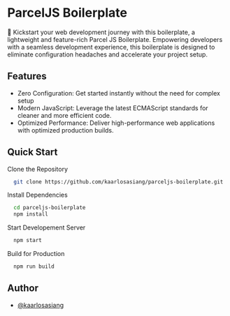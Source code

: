 
# ParcelJS Boilerplate

🚀 Kickstart your web development journey with this boilerplate, a lightweight and feature-rich Parcel JS Boilerplate. Empowering developers with a seamless development experience, this boilerplate is designed to eliminate configuration headaches and accelerate your project setup.


## Features

- Zero Configuration: Get started instantly without the need for complex setup
- Modern JavaScript: Leverage the latest ECMAScript standards for cleaner and more efficient code.
- Optimized Performance: Deliver high-performance web applications with optimized production builds.

## Quick Start

Clone the Repository
```bash
  git clone https://github.com/kaarlosasiang/parceljs-boilerplate.git
```

Install Dependencies
```bash
  cd parceljs-boilerplate
  npm install
```

Start Developement Server
```bash
  npm start
```

Build for Production
```bash
  npm run build
```
## Author

- [@kaarlosasiang](https://github.com/kaarlosasiang)
